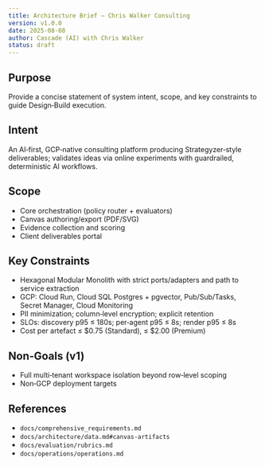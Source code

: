 ```yaml
---
title: Architecture Brief — Chris Walker Consulting
version: v1.0.0
date: 2025-08-08
author: Cascade (AI) with Chris Walker
status: draft
---
```


## Purpose

Provide a concise statement of system intent, scope, and key constraints to guide Design‑Build execution.

## Intent

An AI‑first, GCP‑native consulting platform producing Strategyzer‑style deliverables;
validates ideas via online experiments with guardrailed, deterministic AI workflows.

## Scope

- Core orchestration (policy router + evaluators)
- Canvas authoring/export (PDF/SVG)
- Evidence collection and scoring
- Client deliverables portal

## Key Constraints

- Hexagonal Modular Monolith with strict ports/adapters and path to service extraction
- GCP: Cloud Run, Cloud SQL Postgres + pgvector, Pub/Sub/Tasks, Secret Manager, Cloud Monitoring
- PII minimization; column‑level encryption; explicit retention
- SLOs: discovery p95 ≤ 180s; per‑agent p95 ≤ 8s; render p95 ≤ 8s
- Cost per artefact ≤ $0.75 (Standard), ≤ $2.00 (Premium)

## Non‑Goals (v1)

- Full multi‑tenant workspace isolation beyond row‑level scoping
- Non‑GCP deployment targets

## References

- `docs/comprehensive_requirements.md`
- `docs/architecture/data.md#canvas-artifacts`
- `docs/evaluation/rubrics.md`
- `docs/operations/operations.md`
